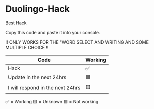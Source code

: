 # Duolingo-Hack
Best Hack

Copy this code and paste it into your console. 

!! ONLY WORKS FOR THE "WORD SELECT AND WRITING AND SOME MULTIPLE CHOICE !!

| Code |   Working        |
| ------- | ------------------ |
| Hack  | ✅ |
| Update in the next 24hrs | 🟥 |
| I will respond in the next 24hrs | 🟨 |

✅ = Working
🟨 = Unknown
🟥 = Not working

